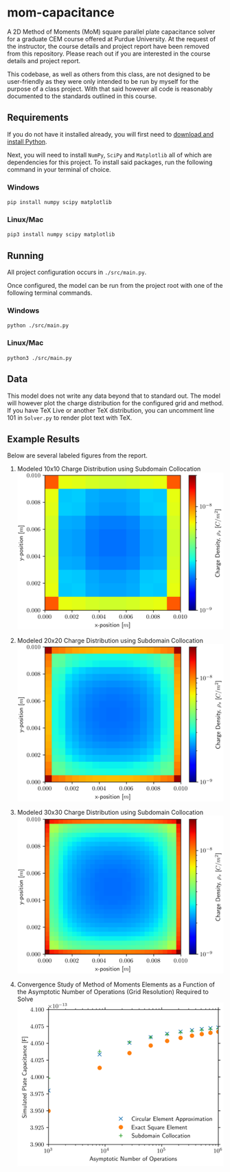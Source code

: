 # mom-capacitance

A 2D Method of Moments (MoM) square parallel plate capacitance solver for a graduate CEM course offered at Purdue University.
At the request of the instructor, the course details and project report have been removed from this repository.
Please reach out if you are interested in the course details and project report.

This codebase, as well as others from this class, are not designed to be user-friendly as they were only intended to be
run by myself for the purpose of a class project. With that said however all code is reasonably documented to the
standards outlined in this course.

## Requirements

If you do not have it installed already, you will first need to [download and install Python](https://www.python.org/).

Next, you will need to install `NumPy`, `SciPy` and `Matplotlib` all of which are dependencies for this project.
To install said packages, run the following command in your terminal of choice.

### Windows

    pip install numpy scipy matplotlib

### Linux/Mac

    pip3 install numpy scipy matplotlib

## Running

All project configuration occurs in `./src/main.py`.

Once configured, the model can be run from the project root with one of the following terminal commands.

### Windows

    python ./src/main.py

### Linux/Mac

    python3 ./src/main.py

## Data

This model does not write any data beyond that to standard out.
The model will however plot the charge distribution for the configured grid and method.
If you have TeX Live or another TeX distribution, you can uncomment line 101 in `Solver.py` to render plot text with
TeX.

## Example Results

Below are several labeled figures from the report.

1. Modeled 10x10 Charge Distribution using Subdomain Collocation
   ![10x10 Grid Charge Distribution](./figures/subd_10.png)


2. Modeled 20x20 Charge Distribution using Subdomain Collocation
   ![20x20 Grid Charge Distribution](./figures/subd_20.png)


3. Modeled 30x30 Charge Distribution using Subdomain Collocation
   ![30x30 Grid Charge Distribution](./figures/subd_30.png)


4. Convergence Study of Method of Moments Elements as a Function of the Asymptotic Number of Operations (Grid
   Resolution) Required to Solve
   ![Convergence Study](./figures/conv.png)

